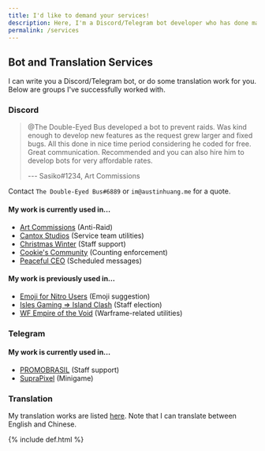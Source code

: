 ```yaml
---
title: I'd like to demand your services!
description: Here, I'm a Discord/Telegram bot developer who has done many private contracts! Maybe you should... hire me?
permalink: /services
---
```


## Bot and Translation Services
I can write you a Discord/Telegram bot, or do some translation work for you. Below are groups I've successfully worked with.

### Discord
> @The Double-Eyed Bus developed a bot to prevent raids. Was kind enough to develop new features as the request grew larger and fixed bugs. All this done in nice time period considering he coded for free. Great communication. Recommended and you can also hire him to develop bots for very affordable rates.
>
> --- Sasiko#1234, Art Commissions

Contact `The Double-Eyed Bus#6889` or `im@austinhuang.me` for a quote.

#### My work is currently used in...
* [Art Commissions](https://artcommissions.me/) (Anti-Raid)
* [Cantox Studios](https://discord.gg/UaUtCmw) (Service team utilities)
* [Christmas Winter](https://discord.gg/WsZz6c3) (Staff support)
* [Cookie's Community](https://discord.gg/YSYtKcc) (Counting enforcement)
* [Peaceful CEO](http://www.pceo.online/) (Scheduled messages)

#### My work is previously used in...
* [Emoji for Nitro Users](https://discord.gg/ebwx7YM) (Emoji suggestion)
* [Isles Gaming => Island Clash](https://discord.gg/AB42Xpu) (Staff election)
* [WF Empire of the Void](https://www.guilded.gg/WFempire) (Warframe-related utilities)

### Telegram
<script async src="https://telegram.org/js/telegram-widget.js?1" data-telegram-post="devlist/27" data-width="100%"></script>

#### My work is currently used in...
* [PROMOBRASIL](https://t.me/promobrasil) (Staff support)
* [SupraPixel](https://t.me/suprapixelsuprapixel) (Minigame)

### Translation
My translation works are listed [here](./#my-translations). Note that I can translate between English and Chinese.

{% include def.html %}
